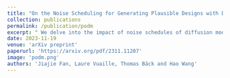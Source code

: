 ```yaml
---
title: "On the Noise Scheduling for Generating Plausible Designs with Diffusion Models"
collection: publications
permalink: /publication/podm
excerpt: " We delve into the impact of noise schedules of diffusion models on the plausibility of the outcome: there exists a range of noise levels at which the model's performance decides the result plausibility. "
date: 2023-11-19
venue: 'arXiv preprint'
paperurl: 'https://arxiv.org/pdf/2311.11207'
image: 'podm.png'
authors: 'Jiajie Fan, Laure Vuaille, Thomas Bäck and Hao Wang'
---
```

